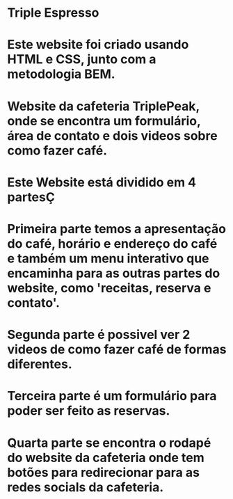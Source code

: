 # Triple Espresso

# Este website foi criado usando HTML e CSS, junto com a metodologia BEM.

# Website da cafeteria TriplePeak, onde se encontra um formulário, área de contato e dois videos sobre como fazer café.

# Este Website está dividido em 4 partesÇ
# Primeira parte temos a apresentação do café, horário e endereço do café e também um menu interativo que encaminha para as outras partes do website, como 'receitas, reserva e contato'.
# Segunda parte é possivel ver 2 videos de como fazer café de formas diferentes.
# Terceira parte é um formulário para poder ser feito as reservas.
# Quarta parte se encontra o rodapé do website da cafeteria onde tem botões para redirecionar para as redes socials da cafeteria.
